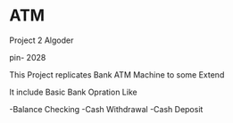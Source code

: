 # ATM
Project 2 Algoder 

pin- 2028

This Project replicates Bank ATM Machine to some Extend

It include Basic Bank Opration Like

-Balance Checking
-Cash Withdrawal
-Cash Deposit
